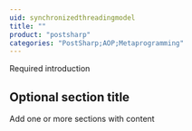 ```yaml
---
uid: synchronizedthreadingmodel
title: ""
product: "postsharp"
categories: "PostSharp;AOP;Metaprogramming"
---
```

Required introduction


## Optional section title

Add one or more sections with content

